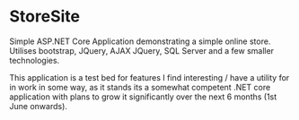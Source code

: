 # StoreSite
Simple ASP.NET Core Application demonstrating a simple online store. Utilises bootstrap, JQuery, AJAX JQuery, SQL Server and a few smaller technologies.

This application is a test bed for features I find interesting / have a utility for in work in some way, as it stands its a somewhat competent .NET core application with plans to grow it significantly over the next 6 months (1st June onwards).
